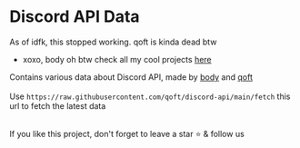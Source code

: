 # Discord API Data

As of idfk, this stopped working. qoft is kinda dead btw
- xoxo, body
oh btw check all my cool projects [here](https://github.com/Body-Alhoha)

Contains various data about Discord API, made by [body](https://github.com/Body-Alhoha) and [qoft](https://github.com/qoft)<br><br>
Use `https://raw.githubusercontent.com/qoft/discord-api/main/fetch` this url to fetch the latest data
<br><br>

If you like this project, don't forget to leave a star ⭐ & follow us 
